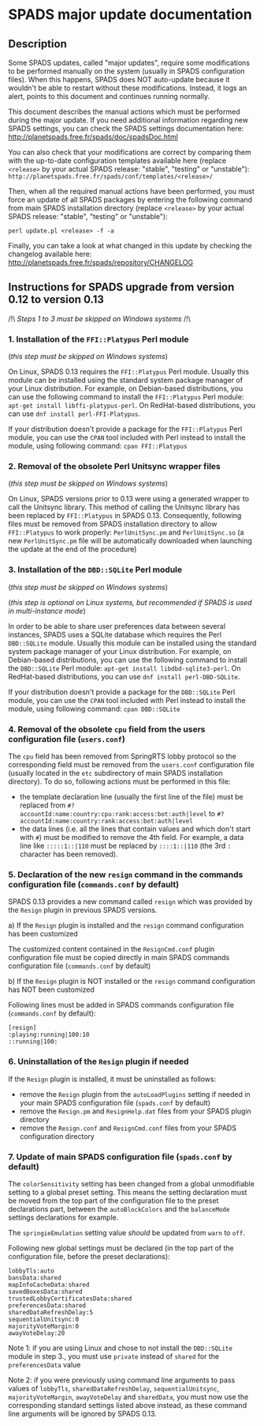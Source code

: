 SPADS major update documentation
================================

Description
-----------

Some SPADS updates, called "major updates", require some modifications to be performed manually on the system (usually in SPADS configuration files). When this happens, SPADS does NOT auto-update because it wouldn't be able to restart without these modifications. Instead, it logs an alert, points to this document and continues running normally.

This document describes the manual actions which must be performed during the major update. If you need additional information regarding new SPADS settings, you can check the SPADS settings documentation here: http://planetspads.free.fr/spads/doc/spadsDoc.html

You can also check that your modifications are correct by comparing them with the up-to-date configuration templates available here (replace `<release>` by your actual SPADS release: "stable", "testing" or "unstable"): `http://planetspads.free.fr/spads/conf/templates/<release>/`

Then, when all the required manual actions have been performed, you must force an update of all SPADS packages by entering the following command from main SPADS installation directory (replace `<release>` by your actual SPADS release: "stable", "testing" or "unstable"):

    perl update.pl <release> -f -a

Finally, you can take a look at what changed in this update by checking the changelog available here:
  http://planetspads.free.fr/spads/repository/CHANGELOG

Instructions for SPADS upgrade from version 0.12 to version 0.13
----------------------------------------------------------------

/!\ _Steps 1 to 3 must be skipped on Windows systems_ /!\

### 1. Installation of the `FFI::Platypus` Perl module
(_this step must be skipped on Windows systems_)

On Linux, SPADS 0.13 requires the `FFI::Platypus` Perl module. Usually this module can be installed using the standard system package manager of your Linux distribution. For example, on Debian-based distributions, you can use the following command to install the `FFI::Platypus` Perl module: `apt-get install libffi-platypus-perl`. On RedHat-based distributions, you can use `dnf install perl-FFI-Platypus`.

If your distribution doesn't provide a package for the `FFI::Platypus` Perl module, you can use the `CPAN` tool included with Perl instead to install the module, using following command: `cpan FFI::Platypus`

### 2. Removal of the obsolete Perl Unitsync wrapper files
(_this step must be skipped on Windows systems_)

On Linux, SPADS versions prior to 0.13 were using a generated wrapper to call the Unitsync library. This method of calling the Unitsync library has been replaced by `FFI::Platypus` in SPADS 0.13. Consequently, following files must be removed from SPADS installation directory to allow `FFI::Platypus` to work properly: `PerlUnitSync.pm` and `PerlUnitSync.so` (a new `PerlUnitSync.pm` file will be automatically downloaded when launching the update at the end of the procedure)

### 3. Installation of the `DBD::SQLite` Perl module
(_this step must be skipped on Windows systems_)

(_this step is optional on Linux systems, but recommended if SPADS is used in multi-instance mode_)

In order to be able to share user preferences data between several instances, SPADS uses a SQLite database which requires the Perl `DBD::SQLite` module. Usually this module can be installed using the standard system package manager of your Linux distribution. For example, on Debian-based distributions, you can use the following command to install the `DBD::SQLite` Perl module: `apt-get install libdbd-sqlite3-perl`. On RedHat-based distributions, you can use `dnf install perl-DBD-SQLite`.

If your distribution doesn't provide a package for the `DBD::SQLite` Perl module, you can use the `CPAN` tool included with Perl instead to install the module, using following command: `cpan DBD::SQLite`

### 4. Removal of the obsolete `cpu` field from the users configuration file (`users.conf`)

The `cpu` field has been removed from SpringRTS lobby protocol so the corresponding field must be removed from the `users.conf` configuration file (usually located in the `etc` subdirectory of main SPADS installation directory). To do so, following actions must be performed in this file:
* the template declaration line (usually the first line of the file) must be replaced from `#?accountId:name:country:cpu:rank:access:bot:auth|level` to `#?accountId:name:country:rank:access:bot:auth|level`
* the data lines (i.e. all the lines that contain values and which don't start with `#`) must be modified to remove the 4th field. For example, a data line like `:::::1::|110` must be replaced by `::::1::|110` (the 3rd `:` character has been removed).

### 5. Declaration of the new `resign` command in the commands configuration file (`commands.conf` by default)

SPADS 0.13 provides a new command called `resign` which was provided by the `Resign` plugin in previous SPADS versions.

a) If the `Resign` plugin is installed and the `resign` command configuration has been customized

The customized content contained in the `ResignCmd.conf` plugin configuration file must be copied directly in main SPADS commands configuration file (`commands.conf` by default)

b) If the `Resign` plugin is NOT installed or the `resign` command configuration has NOT been customized

Following lines must be added in SPADS commands configuration file (`commands.conf` by default):
```
[resign]
:playing:running|100:10
::running|100:
```

### 6. Uninstallation of the `Resign` plugin if needed

If the `Resign` plugin is installed, it must be uninstalled as follows:
* remove the `Resign` plugin from the `autoLoadPlugins` setting if needed in your main SPADS configuration file (`spads.conf` by default)
* remove the `Resign.pm` and `ResignHelp.dat` files from your SPADS plugin directory
* remove the `Resign.conf` and `ResignCmd.conf` files from your SPADS configuration directory

### 7. Update of main SPADS configuration file (`spads.conf` by default)

The `colorSensitivity` setting has been changed from a global unmodifiable setting to a global preset setting. This means the setting declaration must be moved from the top part of the configuration file to the preset declarations part, between the `autoBlockColors` and the `balanceMode` settings declarations for example.

The `springieEmulation` setting value _should_ be updated from `warn` to `off`.

Following new global settings must be declared (in the top part of the configuration file, before the preset declarations):
```
lobbyTls:auto
bansData:shared
mapInfoCacheData:shared
savedBoxesData:shared
trustedLobbyCertificatesData:shared
preferencesData:shared
sharedDataRefreshDelay:5
sequentialUnitsync:0
majorityVoteMargin:0
awayVoteDelay:20
```
Note 1: if you are using Linux and chose to not install the `DBD::SQLite` module in step 3., you must use `private` instead of `shared` for the `preferencesData` value

Note 2: if you were previously using command line arguments to pass values of `lobbyTls`, `sharedDataRefreshDelay`, `sequentialUnitsync`, `majorityVoteMargin`, `awayVoteDelay` and `sharedData`, you must now use the corresponding standard settings listed above instead, as these command line arguments will be ignored by SPADS 0.13.
